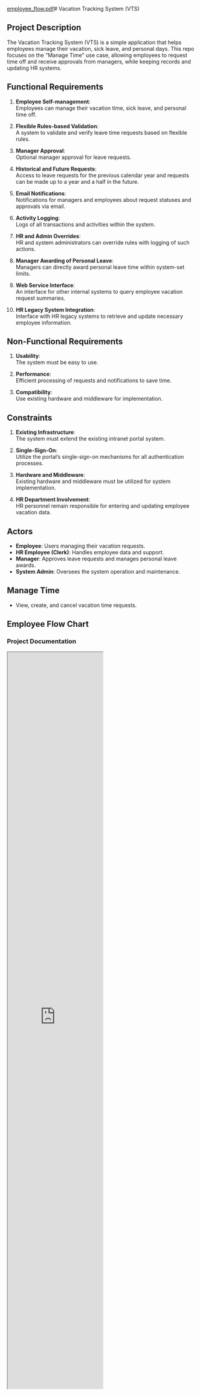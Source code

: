 [employee_flow.pdf](https://github.com/user-attachments/files/17256351/employee_flow.pdf)# Vacation Tracking System (VTS)

## Project Description
The Vacation Tracking System (VTS) is a simple application that helps employees manage their vacation, sick leave, and personal days. This repo focuses on the "Manage Time" use case, allowing employees to request time off and receive approvals from managers, while keeping records and updating HR systems.

## Functional Requirements
1. **Employee Self-management**:  
   Employees can manage their vacation time, sick leave, and personal time off.

2. **Flexible Rules-based Validation**:  
   A system to validate and verify leave time requests based on flexible rules.

3. **Manager Approval**:  
   Optional manager approval for leave requests.

4. **Historical and Future Requests**:  
   Access to leave requests for the previous calendar year and requests can be made up to a year and a half in the future.

5. **Email Notifications**:  
   Notifications for managers and employees about request statuses and approvals via email.

6. **Activity Logging**:  
   Logs of all transactions and activities within the system.

7. **HR and Admin Overrides**:  
   HR and system administrators can override rules with logging of such actions.

8. **Manager Awarding of Personal Leave**:  
   Managers can directly award personal leave time within system-set limits.

9. **Web Service Interface**:  
   An interface for other internal systems to query employee vacation request summaries.

10. **HR Legacy System Integration**:  
    Interface with HR legacy systems to retrieve and update necessary employee information.

## Non-Functional Requirements
1. **Usability**:  
   The system must be easy to use.

2. **Performance**:  
   Efficient processing of requests and notifications to save time.

3. **Compatibility**:  
   Use existing hardware and middleware for implementation.

## Constraints
1. **Existing Infrastructure**:  
   The system must extend the existing intranet portal system.

2. **Single-Sign-On**:  
   Utilize the portal’s single-sign-on mechanisms for all authentication processes.

3. **Hardware and Middleware**:  
   Existing hardware and middleware must be utilized for system implementation.

4. **HR Department Involvement**:  
   HR personnel remain responsible for entering and updating employee vacation data.

## Actors
- **Employee**: Users managing their vacation requests.
- **HR Employee (Clerk)**: Handles employee data and support.
- **Manager**: Approves leave requests and manages personal leave awards.
- **System Admin**: Oversees the system operation and maintenance.

## Manage Time
- View, create, and cancel vacation time requests.

## Employee Flow Chart

<h3>Project Documentation</h3>
<iframe src="https://github.com/user-attachments/files/17256330/employee_flow.pdf" width="50%" height="50%"></iframe>


 
